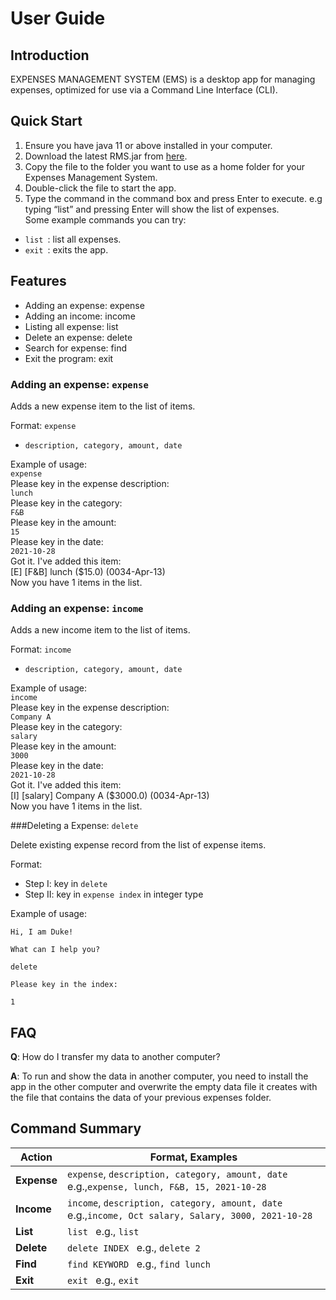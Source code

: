 # User Guide

## Introduction

EXPENSES MANAGEMENT SYSTEM (EMS) is a desktop app for managing expenses, optimized for use via a Command Line
Interface (CLI).

## Quick Start

1. Ensure you have java 11 or above installed in your computer.
1. Download the latest RMS.jar from [here](https://github.com/AY2122S1-TIC4001-F18-2/tp/releases).
1. Copy the file to the folder you want to use as a home folder for your Expenses Management System.
1. Double-click the file to start the app.
1. Type the command in the command box and press Enter to execute. e.g typing “list” and pressing Enter will show the
   list of expenses. <br/>
   Some example commands you can try:

* ```list ```: list all expenses.
* ```exit ```: exits the app.

## Features

* Adding an expense: expense
* Adding an income: income
* Listing all expense: list
* Delete an expense: delete
* Search for expense: find
* Exit the program: exit

### Adding an expense: `expense`

Adds a new expense item to the list of items.

Format: `expense`

* `description, category, amount, date`

Example of usage: <br/>
`expense` <br/>
Please key in the expense description:<br/>
`lunch` <br/>
Please key in the category: <br/>
`F&B` <br/>
Please key in the amount: <br/>
`15` <br/>
Please key in the date: <br/>
`2021-10-28` <br/>
Got it. I've added this item: <br/>
[E] [F&B] lunch ($15.0) (0034-Apr-13) <br/>
Now you have 1 items in the list. <br/>

### Adding an expense: `income`

Adds a new income item to the list of items.

Format: `income`

* `description, category, amount, date`

Example of usage: <br/>
`income` <br/>
Please key in the expense description:<br/>
`Company A` <br/>
Please key in the category: <br/>
`salary` <br/>
Please key in the amount: <br/>
`3000` <br/>
Please key in the date: <br/>
`2021-10-28` <br/>
Got it. I've added this item: <br/>
[I] [salary] Company A ($3000.0) (0034-Apr-13) <br/>
Now you have 1 items in the list. <br/>

###Deleting a Expense: `delete`

Delete existing expense record from the list of expense items.

Format: 
* Step I: key in `delete`
* Step II: key in `expense index` in integer type

Example of usage:

`Hi, I am Duke!`

`What can I help you?`

`delete`

`Please key in the index:`

`1`



## FAQ

**Q**: How do I transfer my data to another computer?

**A**: To run and show the data in another computer, you need to install the app in the other computer and overwrite the
empty data file it creates with the file that contains the data of your previous expenses folder.

## Command Summary

**Action** | **Format, Examples**
------------ | -------------
**Expense** | ```expense```, ```description, category, amount, date``` e.g.,```expense, lunch, F&B, 15, 2021-10-28 ```
**Income** | ```income```, ```description, category, amount, date``` e.g.,```income, Oct salary, Salary, 3000, 2021-10-28 ```
**List** | ```list ``` e.g., ```list ```
**Delete** | ```delete INDEX ``` e.g., ```delete 2 ```
**Find** | ```find KEYWORD ``` e.g., ```find lunch ```
**Exit** | ```exit ``` e.g., ```exit ```
